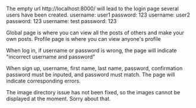 The empty url ​http://localhost:8000/ will lead to the login page
several users have been created.
username: user1
password: 123
username: user2
password: 123
username: test
password: 123

Global page is where you can view all the posts of others and make your own posts.
Profile page is where you can view anyone's profile

When log in, if username or password is wrong, the page will indicate
"incorrect username and password"

When sign up, username, first name, last name, password, confirmation password must be inputed, and password must match. The page will indicate corresponding errors.

The image directory issue has not been fixed, so the images cannot be displayed at the moment. Sorry about that.


